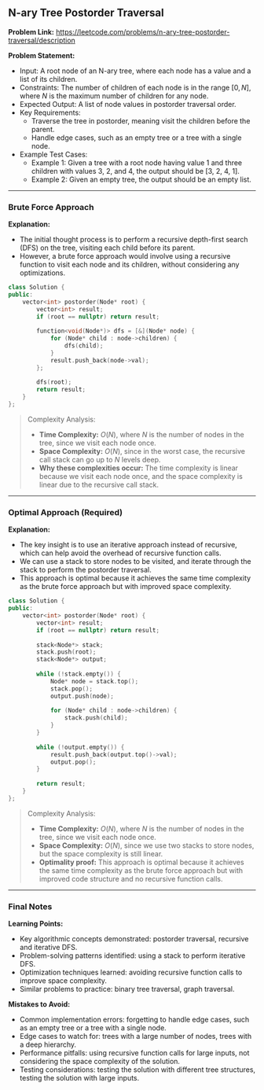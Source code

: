 ## N-ary Tree Postorder Traversal

**Problem Link:** https://leetcode.com/problems/n-ary-tree-postorder-traversal/description

**Problem Statement:**
- Input: A root node of an N-ary tree, where each node has a value and a list of its children.
- Constraints: The number of children of each node is in the range $[0, N]$, where $N$ is the maximum number of children for any node.
- Expected Output: A list of node values in postorder traversal order.
- Key Requirements:
  - Traverse the tree in postorder, meaning visit the children before the parent.
  - Handle edge cases, such as an empty tree or a tree with a single node.
- Example Test Cases:
  - Example 1: Given a tree with a root node having value 1 and three children with values 3, 2, and 4, the output should be [3, 2, 4, 1].
  - Example 2: Given an empty tree, the output should be an empty list.

---

### Brute Force Approach

**Explanation:**
- The initial thought process is to perform a recursive depth-first search (DFS) on the tree, visiting each child before its parent.
- However, a brute force approach would involve using a recursive function to visit each node and its children, without considering any optimizations.

```cpp
class Solution {
public:
    vector<int> postorder(Node* root) {
        vector<int> result;
        if (root == nullptr) return result;
        
        function<void(Node*)> dfs = [&](Node* node) {
            for (Node* child : node->children) {
                dfs(child);
            }
            result.push_back(node->val);
        };
        
        dfs(root);
        return result;
    }
};
```

> Complexity Analysis:
> - **Time Complexity:** $O(N)$, where $N$ is the number of nodes in the tree, since we visit each node once.
> - **Space Complexity:** $O(N)$, since in the worst case, the recursive call stack can go up to $N$ levels deep.
> - **Why these complexities occur:** The time complexity is linear because we visit each node once, and the space complexity is linear due to the recursive call stack.

---

### Optimal Approach (Required)

**Explanation:**
- The key insight is to use an iterative approach instead of recursive, which can help avoid the overhead of recursive function calls.
- We can use a stack to store nodes to be visited, and iterate through the stack to perform the postorder traversal.
- This approach is optimal because it achieves the same time complexity as the brute force approach but with improved space complexity.

```cpp
class Solution {
public:
    vector<int> postorder(Node* root) {
        vector<int> result;
        if (root == nullptr) return result;
        
        stack<Node*> stack;
        stack.push(root);
        stack<Node*> output;
        
        while (!stack.empty()) {
            Node* node = stack.top();
            stack.pop();
            output.push(node);
            
            for (Node* child : node->children) {
                stack.push(child);
            }
        }
        
        while (!output.empty()) {
            result.push_back(output.top()->val);
            output.pop();
        }
        
        return result;
    }
};
```

> Complexity Analysis:
> - **Time Complexity:** $O(N)$, where $N$ is the number of nodes in the tree, since we visit each node once.
> - **Space Complexity:** $O(N)$, since we use two stacks to store nodes, but the space complexity is still linear.
> - **Optimality proof:** This approach is optimal because it achieves the same time complexity as the brute force approach but with improved code structure and no recursive function calls.

---

### Final Notes

**Learning Points:**
- Key algorithmic concepts demonstrated: postorder traversal, recursive and iterative DFS.
- Problem-solving patterns identified: using a stack to perform iterative DFS.
- Optimization techniques learned: avoiding recursive function calls to improve space complexity.
- Similar problems to practice: binary tree traversal, graph traversal.

**Mistakes to Avoid:**
- Common implementation errors: forgetting to handle edge cases, such as an empty tree or a tree with a single node.
- Edge cases to watch for: trees with a large number of nodes, trees with a deep hierarchy.
- Performance pitfalls: using recursive function calls for large inputs, not considering the space complexity of the solution.
- Testing considerations: testing the solution with different tree structures, testing the solution with large inputs.